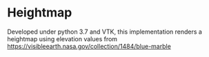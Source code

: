 # Heightmap
Developed under python 3.7 and VTK, this implementation renders a heightmap using elevation values from https://visibleearth.nasa.gov/collection/1484/blue-marble
